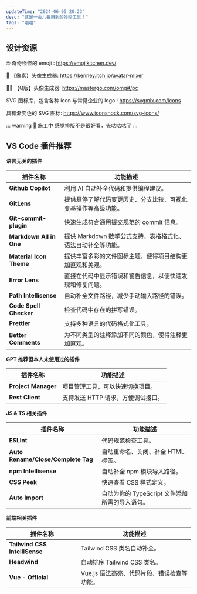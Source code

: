 ```yaml
---
updateTime: "2024-06-05 20:23"
desc: "这是一会儿要用到的妙妙工具！"
tags: "喵喵"
---
```


## 设计资源

🤓 奇奇怪怪的 emoji : https://emojikitchen.dev/

🧔 【像素】头像生成器: https://kenney.itch.io/avatar-mixer

👩‍🦰 【Q版】头像生成器: https://mastergo.com/omg#/pc

SVG 图标库，包含各种 icon 与常见企业的 logo : https://svgmix.com/icons

具有渐变色的 SVG 图标: https://www.iconshock.com/svg-icons/

::: warning 🚧 施工中
感觉排版不是很好看，先咕咕咕了
:::

## VS Code 插件推荐

**语言无关的插件**

| 插件名称                | 功能描述                                                                 |
|-------------------------|--------------------------------------------------------------------------|
| **Github Copilot**      | 利用 AI 自动补全代码和提供编程建议。                                     |
| **GitLens**             | 提供悬停了解代码变更历史、分支比较、可视化变基操作等高级功能。           |
| **Git-commit-plugin**   | 快速生成符合通用提交规范的 commit 信息。                                 |
| **Markdown All in One** | 提供 Markdown 数学公式支持、表格格式化、语法自动补全等功能。             |
| **Material Icon Theme** | 提供丰富多彩的文件图标主题，使得项目结构更加直观和美观。                 |
| **Error Lens**          | 直接在代码中显示错误和警告信息，以便快速发现和修复问题。                 |
| **Path Intellisense**   | 自动补全文件路径，减少手动输入路径的错误。                               |
| **Code Spell Checker**  | 检查代码中存在的拼写错误。                                               |
| **Prettier**            | 支持多种语言的代码格式化工具。                                           |
| **Better Comments**     | 为不同类型的注释添加不同的颜色，使得注释更加直观。                       |

**GPT 推荐但本人未使用过的插件**

| 插件名称           | 功能描述                                 |
|--------------------|------------------------------------------|
| **Project Manager**| 项目管理工具，可以快速切换项目。         |
| **Rest Client**    | 支持发送 HTTP 请求，方便调试接口。       |

**JS & TS 相关插件**

| 插件名称                       | 功能描述                                         |
|--------------------------------|--------------------------------------------------|
| **ESLint**                     | 代码规范检查工具。                               |
| **Auto Rename/Close/Complete Tag** | 自动重命名、关闭、补全 HTML 标签。                |
| **npm Intellisense**           | 自动补全 npm 模块导入路径。                      |
| **CSS Peek**                   | 快速查看 CSS 样式定义。                          |
| **Auto Import**                | 自动为你的 TypeScript 文件添加所需的导入语句。    |

**前端相关插件**

| 插件名称                    | 功能描述                                     |
|-----------------------------|----------------------------------------------|
| **Tailwind CSS IntelliSense**| Tailwind CSS 类名自动补全。                  |
| **Headwind**                | 自动排序 Tailwind CSS 类名。                 |
| **Vue - Official**          | Vue.js 语法高亮、代码片段、错误检查等功能。  |
